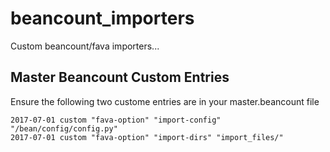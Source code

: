 # beancount_importers

Custom beancount/fava importers...

## Master Beancount Custom Entries

Ensure the following two custome entries are in your master.beancount file

```
2017-07-01 custom "fava-option" "import-config" "/bean/config/config.py"
2017-07-01 custom "fava-option" "import-dirs" "import_files/"
```
